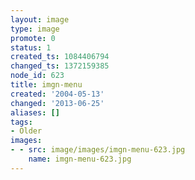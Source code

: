 ```yaml
---
layout: image
type: image
promote: 0
status: 1
created_ts: 1084406794
changed_ts: 1372159385
node_id: 623
title: imgn-menu
created: '2004-05-13'
changed: '2013-06-25'
aliases: []
tags:
- Older
images:
- - src: image/images/imgn-menu-623.jpg
    name: imgn-menu-623.jpg
---
```


